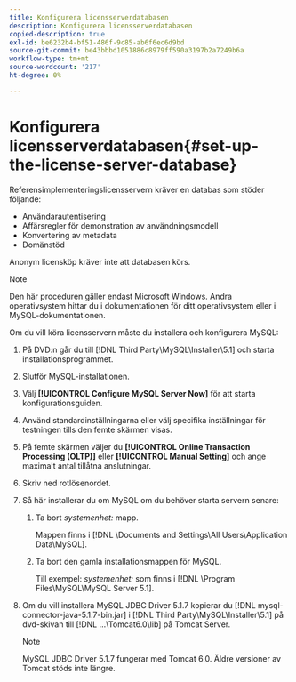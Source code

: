 ```yaml
---
title: Konfigurera licensserverdatabasen
description: Konfigurera licensserverdatabasen
copied-description: true
exl-id: be6232b4-bf51-486f-9c85-ab6f6ec6d9bd
source-git-commit: be43bbbd1051886c8979ff590a3197b2a7249b6a
workflow-type: tm+mt
source-wordcount: '217'
ht-degree: 0%

---
```


# Konfigurera licensserverdatabasen{#set-up-the-license-server-database}

Referensimplementeringslicensservern kräver en databas som stöder följande:

* Användarautentisering
* Affärsregler för demonstration av användningsmodell
* Konvertering av metadata
* Domänstöd

Anonym licensköp kräver inte att databasen körs.

>[!NOTE]
>
>Den här proceduren gäller endast Microsoft Windows. Andra operativsystem hittar du i dokumentationen för ditt operativsystem eller i MySQL-dokumentationen.

Om du vill köra licensservern måste du installera och konfigurera MySQL:

1. På DVD:n går du till [!DNL Third Party\MySQL\Installer\5.1] och starta installationsprogrammet.
1. Slutför MySQL-installationen.
1. Välj **[!UICONTROL Configure MySQL Server Now]** för att starta konfigurationsguiden.
1. Använd standardinställningarna eller välj specifika inställningar för testningen tills den femte skärmen visas.
1. På femte skärmen väljer du **[!UICONTROL Online Transaction Processing (OLTP)]** eller **[!UICONTROL Manual Setting]** och ange maximalt antal tillåtna anslutningar.
1. Skriv ned rotlösenordet.
1. Så här installerar du om MySQL om du behöver starta servern senare:
   1. Ta bort *systemenhet:* mapp.

      Mappen finns i [!DNL \Documents and Settings\All Users\Application Data\MySQL].
   1. Ta bort den gamla installationsmappen för MySQL.

      Till exempel: *systemenhet:* som finns i [!DNL \Program Files\MySQL\MySQL Server 5.1].
1. Om du vill installera MySQL JDBC Driver 5.1.7 kopierar du [!DNL mysql-connector-java-5.1.7-bin.jar] i [!DNL Third Party\MySQL\Installer\5.1] på dvd-skivan till [!DNL ...\Tomcat6.0\lib] på Tomcat Server.

   >[!NOTE]
   >
   >MySQL JDBC Driver 5.1.7 fungerar med Tomcat 6.0. Äldre versioner av Tomcat stöds inte längre.
